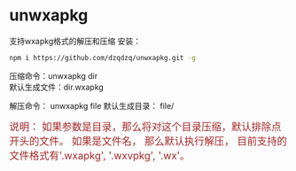 # unwxapkg
支持wxapkg格式的解压和压缩
安装：
```sh
npm i https://github.com/dzqdzq/unwxapkg.git -g
```

压缩命令：unwxapkg dir   
默认生成文件：dir.wxapkg

解压命令： unwxapkg file
默认生成目录： file/

<font color=#A52A2A size=4 >
说明： 如果参数是目录，那么将对这个目录压缩，默认排除点开头的文件。 如果是文件名， 那么默认执行解压， 目前支持的文件格式有'.wxapkg', '.wxvpkg', '.wx'。
</>